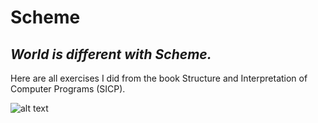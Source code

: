 # Scheme

## *World is different with Scheme.*

Here are all exercises I did from the book Structure and Interpretation of Computer Programs (SICP).

![alt text](https://i.warosu.org/data/g/img/0619/53/1503084062464.jpg)
